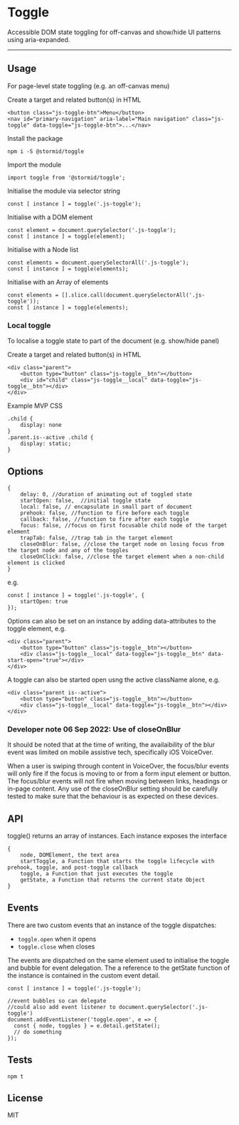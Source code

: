 # Toggle

Accessible DOM state toggling for off-canvas and show/hide UI patterns using aria-expanded.

---

## Usage
For page-level state toggling (e.g. an off-canvas menu)

Create a target and related button(s) in HTML
```
<button class="js-toggle-btn">Menu</button>
<nav id="primary-navigation" aria-label="Main navigation" class="js-toggle" data-toggle="js-toggle-btn">...</nav>
```

Install the package
```
npm i -S @stormid/toggle
```

Import the module
```
import toggle from '@stormid/toggle';
```

Initialise the module via selector string
```
const [ instance ] = toggle('.js-toggle');
```

Initialise with a DOM element
```
const element = document.querySelector('.js-toggle');
const [ instance ] = toggle(element);
```

Initialise with a Node list
```
const elements = document.querySelectorAll('.js-toggle');
const [ instance ] = toggle(elements);
```

Initialise with an Array of elements
```
const elements = [].slice.call(document.querySelectorAll('.js-toggle'));
const [ instance ] = toggle(elements);
```

### Local toggle
To localise a toggle state to part of the document (e.g. show/hide panel)

Create a target and related button(s) in HTML
```
<div class="parent">
    <button type="button" class="js-toggle__btn"></button>
    <div id="child" class="js-toggle__local" data-toggle="js-toggle__btn"></div>
</div>
```

Example MVP CSS
```
.child {
    display: none
}
.parent.is--active .child {
    display: static;
}
```

## Options
```
{
    delay: 0, //duration of animating out of toggled state
    startOpen: false,  //initial toggle state
    local: false, // encapsulate in small part of document
    prehook: false, //function to fire before each toggle
    callback: false, //function to fire after each toggle
    focus: false, //focus on first focusable child node of the target element
    trapTab: false, //trap tab in the target element
    closeOnBlur: false, //close the target node on losing focus from the target node and any of the toggles
    closeOnClick: false, //close the target element when a non-child element is clicked
}
```
e.g.
```
const [ instance ] = toggle('.js-toggle', {
    startOpen: true
});
```

Options can also be set on an instance by adding data-attributes to the toggle element, e.g. 
```
<div class="parent">
    <button type="button" class="js-toggle__btn"></button>
    <div class="js-toggle__local" data-toggle="js-toggle__btn" data-start-open="true"></div>
</div>
```

A toggle can also be started open usng the active className alone, e.g.
```
<div class="parent is--active">
    <button type="button" class="js-toggle__btn"></button>
    <div class="js-toggle__local" data-toggle="js-toggle__btn"></div>
</div>
```

### Developer note 06 Sep 2022:  Use of closeOnBlur
It should be noted that at the time of writing, the availaibility of the blur event was limited on mobile assistive tech, specifically iOS VoiceOver.  

When a user is swiping through content in VoiceOver, the focus/blur events will only fire if the focus is moving to or from a form input element or button.  The focus/blur events will not fire when moving between links, headings or in-page content.  Any use of the closeOnBlur setting should be carefully tested to make sure that the behaviour is as expected on these devices.   

## API

toggle() returns an array of instances. Each instance exposes the interface
```
{
    node, DOMElement, the text area
    startToggle, a Function that starts the toggle lifecycle with prehook, toggle, and post-toggle callback
    toggle, a Function that just executes the toggle
    getState, a Function that returns the current state Object
}
```

## Events

There are two custom events that an instance of the toggle dispatches:
- `toggle.open` when it opens
- `toggle.close` when closes

The events are dispatched on the same element used to initialise the toggle and bubble for event delegation. The a reference to the getState function of the instance is contained in the custom event detail.

```
const [ instance ] = toggle('.js-toggle');

//event bubbles so can delegate
//could also add event listener to document.querySelector('.js-toggle')
document.addEventListener('toggle.open', e => {
  const { node, toggles } = e.detail.getState();
  // do something
});

```


## Tests
```
npm t
```

## License
MIT
